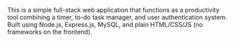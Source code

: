This is a simple full-stack web application that functions as a productivity tool combining a timer, to-do task manager, and user authentication system. Built using Node.js, Express.js, MySQL, and plain HTML/CSS/JS (no frameworks on the frontend).
